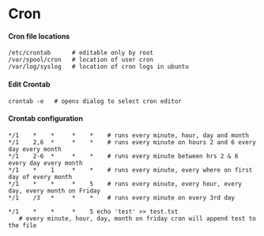 Cron
====

#### Cron file locations

	/etc/crontab      # editable only by root
	/var/spool/cron   # location of user cron
	/var/log/syslog   # location of cron logs in ubuntu

#### Edit Crontab

	crontab -e   # opens dialog to select cron editor

#### Crontab configuration

	*/1    *    *     *    *    # runs every minute, hour, day and month 
	*/1    2,6  *     *    *    # runs every minute on hours 2 and 6 every day every month
	*/1    2-6  *     *    *    # runs every minute between hrs 2 & 6 every day every month
	*/1    *    1     *    *    # runs every minute, every where on first day of every month
	*/1    *    *     *    5    # runs every minute, every hour, every day, every month on Friday
	*/1    /3   *     *    *    # runs every minute on every 3rd day

	*/1    *    *     *    5 echo 'test' >> test.txt 
	   # every minute, hour, day, month on friday cron will append test to the file